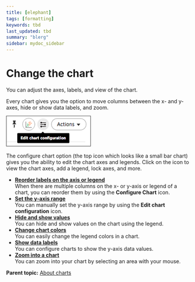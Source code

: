 ```yaml
---
title: [elephant]
tags: [formatting]
keywords: tbd
last_updated: tbd
summary: "blerg"
sidebar: mydoc_sidebar
---
```

# Change the chart

You can adjust the axes, labels, and view of the chart.

Every chart gives you the option to move columns between the x- and y-axes, hide or show data labels, and zoom.

 ![](../../../images/configure_chart_icons.png "Configure chart icons") 

The configure chart option (the top icon which looks like a small bar chart) gives you the ability to edit the chart axes and legends. Click on the icon to view the chart axes, add a legend, lock axes, and more.

-   **[Reorder labels on the axis or legend](../../../pages/end_user_guide/end_user_search/reorder_values_on_the_x_axis.html)**  
When there are multiple columns on the x- or y-axis or legend of a chart, you can reorder them by using the **Configure Chart** icon.
-   **[Set the y-axis range](../../../pages/end_user_guide/end_user_search/set_the_y_axis_scale.html)**  
You can manually set the y-axis range by using the **Edit chart configuration** icon.
-   **[Hide and show values](../../../pages/end_user_guide/end_user_search/hide_and_show_values.html)**  
You can hide and show values on the chart using the legend.
-   **[Change chart colors](../../../pages/end_user_guide/end_user_search/change_chart_colors.html)**  
You can easily change the legend colors in a chart.
-   **[Show data labels](../../../pages/end_user_guide/end_user_search/show_data_labels.html)**  
You can configure charts to show the y-axis data values.
-   **[Zoom into a chart](../../../pages/end_user_guide/end_user_search/zoom_into_a_chart.html)**  
You can zoom into your chart by selecting an area with your mouse.

**Parent topic:** [About charts](../../../pages/end_user_guide/end_user_search/about_charts.html)


